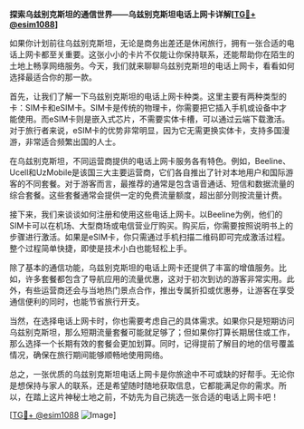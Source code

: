 **探索乌兹别克斯坦的通信世界——乌兹别克斯坦电话上网卡详解[[TG💪+ @esim1088](https://t.me/s/esim1088)]**

如果你计划前往乌兹别克斯坦，无论是商务出差还是休闲旅行，拥有一张合适的电话上网卡都至关重要。这张小小的卡片不仅能让你保持联系，还能帮助你在陌生的土地上畅享网络服务。今天，我们就来聊聊乌兹别克斯坦的电话上网卡，看看如何选择最适合你的那一款。

首先，让我们了解一下乌兹别克斯坦的电话上网卡种类。这里主要有两种类型的卡：SIM卡和eSIM卡。SIM卡是传统的物理卡，你需要把它插入手机或设备中才能使用。而eSIM卡则是嵌入式芯片，不需要实体卡槽，可以通过云端下载激活。对于旅行者来说，eSIM卡的优势非常明显，因为它无需更换实体卡，支持多国漫游，非常适合频繁出国的人士。

在乌兹别克斯坦，不同运营商提供的电话上网卡服务各有特色。例如，Beeline、Ucell和UzMobile是该国三大主要运营商，它们各自推出了针对本地用户和国际游客的不同套餐。对于游客而言，最推荐的通常是包含语音通话、短信和数据流量的综合套餐。这些套餐通常会提供一定的免费流量额度，超出部分则按流量计费。

接下来，我们来谈谈如何注册和使用这些电话上网卡。以Beeline为例，他们的SIM卡可以在机场、大型商场或电信营业厅购买。购买后，你需要按照说明书上的步骤进行激活。如果是eSIM卡，你只需通过手机扫描二维码即可完成激活过程。整个过程简单快捷，即使是技术小白也能轻松上手。

除了基本的通信功能，乌兹别克斯坦的电话上网卡还提供了丰富的增值服务。比如，许多套餐都包含了导航应用的流量优惠，这对于初次到访的游客非常实用。此外，有些运营商还会与当地热门景点合作，推出专属折扣或优惠券，让游客在享受通信便利的同时，也能节省旅行开支。

当然，在选择电话上网卡时，你也需要考虑自己的具体需求。如果你只是短期访问乌兹别克斯坦，那么短期流量套餐可能就足够了；但如果你打算长期居住或工作，那么选择一个长期有效的套餐会更加划算。同时，记得提前了解目的地的信号覆盖情况，确保在旅行期间能够顺畅地使用网络。

总之，一张优质的乌兹别克斯坦电话上网卡是你旅途中不可或缺的好帮手。无论你是想保持与家人的联系，还是希望随时随地获取信息，它都能满足你的需求。所以，在踏上这片神秘土地之前，不妨先为自己挑选一张合适的电话上网卡吧！

[[TG💪+ @esim1088](https://t.me/s/esim1088) ![Image](https://i.postimg.cc/4NQfJmqS/Snipaste-2025-05-13-00-14-12.png)]